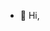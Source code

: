 - 👋 Hi, 

<!---
nyeyint/nyeyint is a ✨ special ✨ repository because its `README.md` (this file) appears on your GitHub profile.
You can click the Preview link to take a look at your changes.
--->

